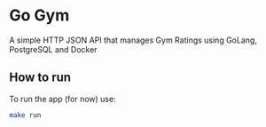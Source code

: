 # Go Gym

A simple HTTP JSON API that manages Gym Ratings using GoLang, PostgreSQL and Docker

## How to run

To run the app (for now) use:
```bash
make run
```
